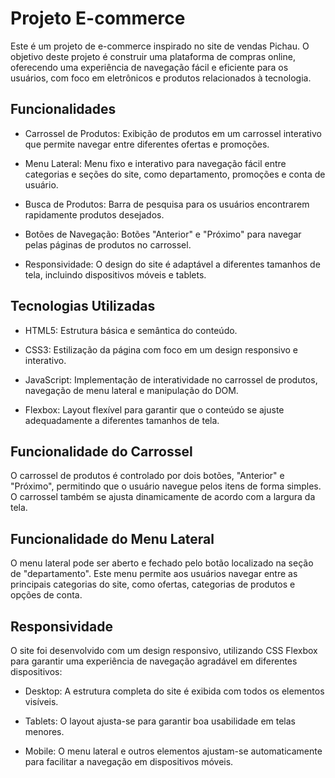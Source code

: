 # Projeto E-commerce

Este é um projeto de e-commerce inspirado no site de vendas Pichau. O objetivo deste projeto é construir uma plataforma de compras online, oferecendo uma experiência de navegação fácil e eficiente para os usuários, com foco em eletrônicos e produtos relacionados à tecnologia.

## Funcionalidades

- Carrossel de Produtos: Exibição de produtos em um carrossel interativo que permite navegar entre diferentes ofertas e promoções.

- Menu Lateral: Menu fixo e interativo para navegação fácil entre categorias e seções do site, como departamento, promoções e conta de usuário.

- Busca de Produtos: Barra de pesquisa para os usuários encontrarem rapidamente produtos desejados.

- Botões de Navegação: Botões "Anterior" e "Próximo" para navegar pelas páginas de produtos no carrossel.

- Responsividade: O design do site é adaptável a diferentes tamanhos de tela, incluindo dispositivos móveis e tablets.

## Tecnologias Utilizadas

- HTML5: Estrutura básica e semântica do conteúdo.

- CSS3: Estilização da página com foco em um design responsivo e interativo.

- JavaScript: Implementação de interatividade no carrossel de produtos, navegação de menu
  lateral e manipulação do DOM.

- Flexbox: Layout flexível para garantir que o conteúdo se ajuste adequadamente a diferentes tamanhos de tela.

## Funcionalidade do Carrossel

O carrossel de produtos é controlado por dois botões, "Anterior" e "Próximo", permitindo que o usuário navegue pelos itens de forma simples. O carrossel também se ajusta dinamicamente de acordo com a largura da tela.

## Funcionalidade do Menu Lateral

O menu lateral pode ser aberto e fechado pelo botão localizado na seção de "departamento". Este menu permite aos usuários navegar entre as principais categorias do site, como ofertas, categorias de produtos e opções de conta.

## Responsividade

O site foi desenvolvido com um design responsivo, utilizando CSS Flexbox para garantir uma experiência de navegação agradável em diferentes dispositivos:

- Desktop: A estrutura completa do site é exibida com todos os elementos visíveis.

- Tablets: O layout ajusta-se para garantir boa usabilidade em telas menores.

- Mobile: O menu lateral e outros elementos ajustam-se automaticamente para facilitar a navegação em dispositivos móveis.
